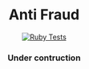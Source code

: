 <h1 align="center"> Anti Fraud </h1>
<p align="center">
  <a href="https://github.com/adrianotorres/anti-fraud/actions/workflows/ruby-tests.yml"><img src="https://github.com/adrianotorres/anti-fraud/actions/workflows/ruby-tests.yml/badge.svg" alt="Ruby Tests" /></a>
</p>

<h3 align="center"> Under contruction </h3>

